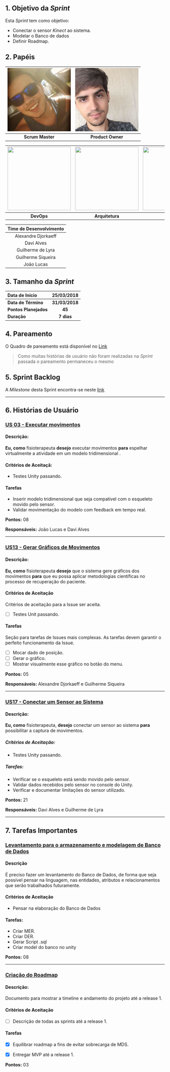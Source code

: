 ## 1. Objetivo da _Sprint_

<p align="justify">Esta <i>Sprint</i> tem como objetivo:</p>

- Conectar o sensor *Kinect* ao sistema.
- Modelar o Banco de dados
- Definir Roadmap.

## 2. Papéis


| <img src="https://github.com/RomeuCarvalhoAntunes/2018.1-Reabilitacao-Motora/blob/master/docs/imagens/grupo/Romeu_Antunes.png" width="200" height="200"/> |  <img src="https://github.com/RomeuCarvalhoAntunes/2018.1-Reabilitacao-Motora/blob/master/docs/imagens/grupo/Lucas_Malta.png" width="200" height="200"/> |
|:--:|:--:|
| **Scrum Master** | **Product Owner** |

| <img src="https://github.com/fga-gpp-mds/2018.1-Reabilitacao-Motora/blob/development/docs/imagens/grupo/Victor_Moura.png" width="200" height="200"/> | <img src="https://github.com/fga-gpp-mds/2018.1-Reabilitacao-Motora/blob/development/docs/imagens/grupo/Vitor_Falc%C3%A3o.png" width="200" height="200"/> | <img src="https://github.com/fga-gpp-mds/2018.1-Reabilitacao-Motora/blob/development/docs/imagens/grupo/Arthur_Diniz.png" width="200" height="200"/> |
|:--:|:--:|:--:|
| **DevOps** | **Arquitetura** | **Joker** |



| Time de Desenvolvimento |
|:--:|
| Alexandre Djorkaeff |
| Davi Alves |
| Guilherme de Lyra |
| Guilherme Siqueira |
| João Lucas |


## 3. Tamanho da _Sprint_

| Data de Início | 25/03/2018 |
|:--|:--:|
| **Data de Término** | **31/03/2018** |
| **Pontos Planejados** | **45**|
| **Duração** | **7 dias** |


## 4. Pareamento

O Quadro de pareamento está disponível no [Link](https://raw.githubusercontent.com/RomeuCarvalhoAntunes/2018.1-Reabilitacao-Motora/master/docs/imagens/Quadro%20de%20Pareamento/Quadro_de_Pareamento_Sprint03.png)

> Como muitas histórias de usuário não foram realizadas na *Sprint* passada o pareamento permaneceu o mesmo

## 5. Sprint Backlog

A *Milestone* desta Sprint encontra-se neste [link](https://github.com/fga-gpp-mds/2018.1-Reabilitacao-Motora/milestone/4)

-------

## 6. Histórias de Usuário

### [US 03 - Executar movimentos](https://github.com/fga-gpp-mds/2018.1-Reabilitacao-Motora/issues/29)
#### Descrição:
**Eu, como** fisioterapeuta **desejo** executar movimentos **para** espelhar virtualmente a atividade em um modelo tridimensional .

#### Critérios de Aceitaçã:
- Testes Unity passando.

#### Tarefas
- Inserir modelo tridimensional que seja compatível com o esqueleto movido pelo sensor.
- Validar movimentação do modelo com feedback em tempo real.

**Pontos:** 08

**Responsáveis:** João Lucas e Davi Alves

---

### [US13 - Gerar Gráficos de Movimentos](https://github.com/fga-gpp-mds/2018.1-Reabilitacao-Motora/issues/46)

#### Descrição:
**Eu, como** fisioterapeuta **desejo**  que o sistema gere gráficos dos movimentos **para** que eu possa aplicar metodologias científicas no processo de recuperação do paciente.

#### Critérios de Aceitação
Critérios de aceitação para a Issue ser aceita.
- [ ] Testes Unit passando.

#### Tarefas
Seção para tarefas de Issues mais complexas. As tarefas devem garantir o perfeito funcionamento da Issue.
- [ ] Mocar dado de posição.
- [ ] Gerar o gráfico.
- [ ] Mostrar visualmente esse gráfico no botão do menu.

**Pontos:** 05

**Responsáveis:** Alexandre Djorkaeff e Guilherme Siqueira

---

### [US17 - Conectar um Sensor ao Sistema](https://github.com/fga-gpp-mds/2018.1-Reabilitacao-Motora/issues/28)
#### Descrição:
**Eu, como**  fisioterapeuta, **desejo** conectar um sensor ao sistema  **para** possibilitar a captura de movimentos.

##### Critérios de Aceitação:
- Testes Unity passando.

##### Tarefas:
- Verificar se o esqueleto está sendo movido pelo sensor.
- Validar dados recebidos pelo sensor no console do Unity.
- Verificar e documentar limitações do sensor utilizado.

**Pontos:** 21

**Responsáveis:** Davi Alves e Guilherme de Lyra

---

## 7. Tarefas Importantes

### [Levantamento para o armazenamento e modelagem de Banco de Dados](https://github.com/fga-gpp-mds/2018.1-Reabilitacao-Motora/issues/38)

#### Descrição
É preciso fazer um levantamento do Banco de Dados, de forma que seja possível pensar na linguagem, nas entidades, atributos e relacionamentos que serão trabalhados futuramente.

#### Critérios de Aceitação
- Pensar na elaboração do Banco de Dados

#### Tarefas:
- Criar MER.
- Criar DER.
- Gerar Script .sql
- Criar model do banco no unity

**Pontos:** 08

---
### [Criação do Roadmap](https://github.com/fga-gpp-mds/2018.1-Reabilitacao-Motora/issues/63)

#### Descrição:
Documento para mostrar a timeline e andamento do projeto até a release 1.

#### Critérios de Aceitação
- [ ] Descrição de todas as sprints até a release 1.


#### Tarefas
- [x] Equilibrar roadmap a fins de evitar sobrecarga de MDS.
- [x] Entregar MVP até a release 1.


**Pontos:** 03
